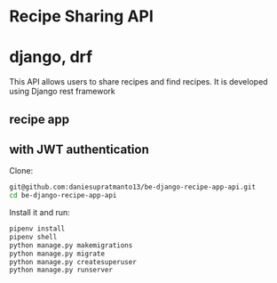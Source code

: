 # Recipe Sharing API

# django, drf

This API allows users to share recipes and find recipes. It is developed using Django rest framework

## recipe app

## with JWT authentication

Clone:

```sh
git@github.com:daniesupratmanto13/be-django-recipe-app-api.git
cd be-django-recipe-app-api
```

Install it and run:

```sh
pipenv install
pipenv shell
python manage.py makemigrations
python manage.py migrate
python manage.py createsuperuser
python manage.py runserver
```
